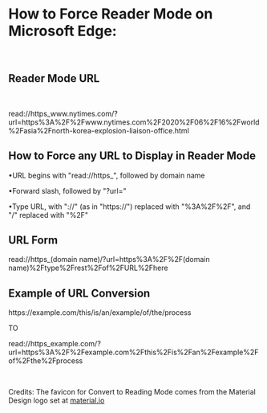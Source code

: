 <h1>How to Force Reader Mode on Microsoft Edge: </h1><br>
	<h2>Reader Mode URL</h2><br>
		<p>read://https_www.nytimes.com/?url=https%3A%2F%2Fwww.nytimes.com%2F2020%2F06%2F16%2Fworld%2Fasia%2Fnorth-korea-explosion-liaison-office.html</p>
	<h2>How to Force any URL to Display in Reader Mode</h2>
		<p>	•URL begins with "read://https_", followed by domain name</p>
		<p>	•Forward slash, followed by "?url="</p>
		<p>	•Type URL, with "://" (as in "https://") replaced with "%3A%2F%2F", and "/" replaced with "%2F"</p>
	<h2>URL Form</h2>
		<p>read://https_(domain name)/?url=https%3A%2F%2F(domain name)%2Ftype%2Frest%2Fof%2FURL%2Fhere</p>
	<h2>Example of URL Conversion</h2>
		<p>https://example.com/this/is/an/example/of/the/process</p>
		<p>	TO</p>
		<p>read://https_example.com/?url=https%3A%2F%2Fexample.com%2Fthis%2Fis%2Fan%2Fexample%2Fof%2Fthe%2Fprocess</p>
<br><p>Credits: The favicon for Convert to Reading Mode comes from the Material Design logo set at <a href="https://material.io/resources/icons/?icon=chrome_reader_mode&style=baseline">material.io</a></p>
